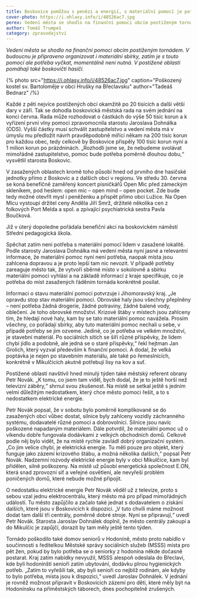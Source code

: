 ```yaml
---
title: Boskovice pomůžou s penězi a energií, s materiální pomocí je potřeba počkat
cover-photo: https://i.ohlasy.info/i/48526ac7.jpg
perex: Vedení města se shodlo na finanční pomoci obcím postiženým tornádem, v postižené oblasti pomáhají také boskovičtí hasiči.
author: Tomáš Trumpeš
category: zpravodajství
---
```


*Vedení města se shodlo na finanční pomoci obcím postiženým tornádem. V budoucnu je připraveno organizovat i materiální sbírky, zatím je s touto pomocí ale potřeba vyčkat, momentálně není nutná. V postižené oblasti pomáhají také boskovičtí hasiči.*

{% photo src="https://i.ohlasy.info/i/48526ac7.jpg" caption="Poškozený kostel sv. Bartoloměje v obci Hrušky na Břeclavsku" author="Tadeáš Bednarz" /%}

Každé z pěti nejvíce postižených obcí okamžitě po 20 tisících a další větší dary v září. Tak se dohodla boskovická městská rada na svém jednání na konci června. Rada může rozhodovat o částkách do výše 50 tisíc korun a k vyřízení první vlny pomoci zpravomocnila starostu Jaroslava Dohnálka (ODS). Vyšší částky musí schválit zastupitelstvo a vedení města má v úmyslu mu předložit návrh pravděpodobně mířící někam na 200 tisíc korun pro každou obec, tedy celkově by Boskovice přispěly 100 tisíc korun nyní a 1 milion korun po prázdninách. „Rozhodli jsme se, že nebudeme svolávat mimořádné zastupitelstvo, pomoc bude potřeba poměrně dlouhou dobu,“ vysvětlil starosta Boskovic.

V zasažených oblastech kromě toho působí hned od prvního dne hasičské jednotky přímo z Boskovic a z dalších obcí v regionu. Ve středu 30. června se koná benefičně zaměřený koncert písničkářů Open Mic před zámeckým skleníkem, pod heslem: open mic – open mind – open pocket. Zde bude tedy možné otevřít mysl i peněženku a přispět přímo obci Lužice. Na Open Micu vystoupí držitel ceny Anděla Jiří Smrž, držitelé několika cen z folkových Port Melda a spol. a zpívající psychiatrická sestra Pavla Boučková.

Již v úterý dopoledne pořádala benefiční akci na boskovickém náměstí Střední pedagogická škola.

Spěchat zatím není potřeba s materiální pomocí lidem v zasažené lokalitě. Podle starosty Jaroslava Dohnálka má vedení města nyní jasné a relevantní informace, že materiální pomoc nyní není potřeba, naopak místa jsou zahlcena dopravou a je proto lepší tam nic nevozit. V případě potřeby zareaguje město tak, že vytvoří sběrné místo v sokolovně a sbírku materiální pomoci vyhlásí a na základě informací z kraje specifikuje, co je potřeba do míst zasažených řáděním tornáda konkrétně posílat.

Informaci o stavu materiální pomoci potvrzuje i Jihomoravský kraj. „Je opravdu stop stav materiální pomoci. Obrovské haly jsou všechny přeplněny – není potřeba žádná drogerie, žádné potraviny, žádné balené vody, oblečení. Je toho obrovské množství. Krizové štáby v místech jsou zahlceny tím, že hledají nové haly, kam by se tato materiální pomoc navážela. Prosím všechny, co pořádají sbírky, aby tuto materiální pomoc nechali u sebe, v případě potřeby se jim ozveme. Jediné, co je potřeba ve velkém množství, je stavební materiál. Po sociálních sítích se šíří různé příspěvky, že lidem chybí jídlo a podobně, ale jedná se o staré příspěvky,“ řekl hejtman Jan Grolich, který vyzval především k finanční pomoci. A dodal, že velká poptávka je nejen po stavebním materiálu, ale také po řemeslnících, konkrétně v Mikulčicích akutně potřebují lisy na kov a suť.

Postižené oblasti navštívil hned minulý týden také městský referent obrany Petr Novák. „K tomu, co jsem tam viděl, bych dodal, že je to ještě horší než televizní záběry,“ shrnul svou zkušenost. Na místě se setkal ještě s jedním velmi důležitým nedostatkem, který chce město pomoci řešit, a to s nedostatkem elektrické energie.

Petr Novák popsal, že v sobotu bylo poměrně komplikované se do zasažených obcí vůbec dostat, silnice byly zahlceny vozidly záchranného systému, dodavatelé různé pomoci a dobrovolníci. Silnice jsou navíc poškozené napadaným materiálem. Dále potvrdil, že materiální pomoc už o víkendu dobře fungovala dodávkami z velkých obchodních domů. Celkově podle něj bylo vidět, že na místě rychle zavládl dobrý organizační systém. „Co jim velice chybí, je elektrická energie. Tu měli pouze pro objekt, který funguje jako zázemí krizového štábu, a možná několika dalších,“ popsal Petr Novák. Nadzemní rozvody elektrické energie byly v obci Mikulčice, kam byl přidělen, silně poškozeny. Na místě už působí energetická společnost E.ON, která snad zprovozní síť a veřejné osvětlení, ale nevyřeší problém poničených domů, které nebude možné připojit.

O nedostatku elektrické energie Petr Novák věděl už z televize, proto s sebou vzal jednu elektrocentrálu, který město má pro případ mimořádných událostí. Tu město zapůjčilo a začalo také jednat s dodavatelem o získání dalších, které jsou v Boskovicích k dispozici. „V tuto chvíli máme možnost dodat tam další tři centrály, poměrně dobré stroje. Nyní se připravují,“ uvedl Petr Novák. Starosta Jaroslav Dohnálek doplnil, že město centrály zakoupí a do Mikulčic je zapůjčí, dorazit by tam měly ještě tento týden.

Tornádo poškodilo také domov seniorů v Hodoníně, město proto nabídlo v součinnosti s ředitelkou Městské správy sociálních služeb (MSSS) místa pro pět žen, pokud by bylo potřeba se o seniorky z hodonína někde dočasně postarat. Kraj zatím nabídky nevyužil, MSSS alespoň odeslala do Břeclavi, kde byli hodonínští senioři zatím ubytování, dodávku plnou hygienických potřeb. „Zatím to vyřešili tak, aby byli senioři co nejblíž rodinám, ale kdyby to bylo potřeba, místa jsou k dispozici,“ uvedl Jaroslav Dohnálek. V jednání je rovněž možnost připravit v Boskovicích zázemí pro děti, které měly být na Hodonínsku na příměstských táborech, dnes pochopitelně zrušených.
